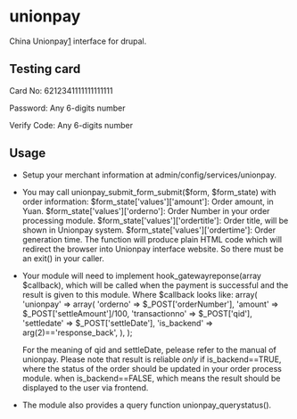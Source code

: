 unionpay
========

China Unionpay[1] interface for drupal.


Testing card
------------
Card No: 6212341111111111111

Password: Any 6-digits number

Verify Code: Any 6-digits number

Usage
-----
* Setup your merchant information at admin/config/services/unionpay.
* You may call unionpay_submit_form_submit($form, $form_state) with order information:
    $form_state['values']['amount']: Order amount, in Yuan.
    $form_state['values']['orderno']: Order Number in your order processing module.
    $form_state['values']['ordertitle']: Order title, will be shown in Unionpay system.
    $form_state['values']['ordertime']: Order generation time.
  The function will produce plain HTML code which will redirect the browser into Unionpay interface website.
  So there must be an exit() in your caller.

* Your module will need to implement hook_gatewayreponse(array $callback), which will be called
  when the payment is successful and the result is given to this module. Where $callback looks like:
    array(
		'unionpay' => array(
			'orderno' => $_POST['orderNumber'],
			'amount' => $_POST['settleAmount']/100,
			'transactionno' => $_POST['qid'],
			'settledate' => $_POST['settleDate'],
			'is_backend' => arg(2)=='response_back',
		),
	);

  For the meaning of qid and settleDate, pelease refer to the manual of unionpay.
  Please note that result is reliable *only* if is_backend==TRUE, where the status of the order should be
  updated in your order process module. when is_backend==FALSE, which means the result should be displayed
  to the user via frontend.

* The module also provides a query function unionpay_querystatus().

[1]: https://online.unionpay.com
